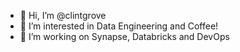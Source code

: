 - 👋 Hi, I’m @clintgrove
- 👀 I’m interested in Data Engineering and Coffee!
- 💞️ I’m working on Synapse, Databricks and DevOps

